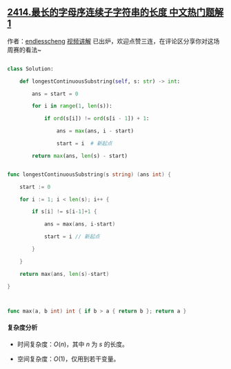 ## [2414.最长的字母序连续子字符串的长度 中文热门题解1](https://leetcode.cn/problems/length-of-the-longest-alphabetical-continuous-substring/solutions/100000/by-endlesscheng-rant)

作者：[endlesscheng](https://leetcode.cn/u/endlesscheng)
[视频讲解](https://www.bilibili.com/video/BV1AP411p7pK) 已出炉，欢迎点赞三连，在评论区分享你对这场周赛的看法~

```py [sol1-Python3]
class Solution:
    def longestContinuousSubstring(self, s: str) -> int:
        ans = start = 0
        for i in range(1, len(s)):
            if ord(s[i]) != ord(s[i - 1]) + 1:
                ans = max(ans, i - start)
                start = i  # 新起点
        return max(ans, len(s) - start)
```

```go [sol1-Go]
func longestContinuousSubstring(s string) (ans int) {
	start := 0
	for i := 1; i < len(s); i++ {
		if s[i] != s[i-1]+1 {
			ans = max(ans, i-start)
			start = i // 新起点
		}
	}
	return max(ans, len(s)-start)
}

func max(a, b int) int { if b > a { return b }; return a }
```

#### 复杂度分析

- 时间复杂度：$O(n)$，其中 $n$ 为 $s$ 的长度。
- 空间复杂度：$O(1)$，仅用到若干变量。
